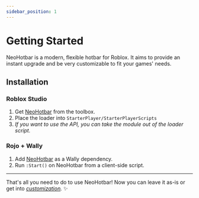 ```yaml
---
sidebar_position: 1
---
```


# Getting Started

NeoHotbar is a modern, flexible hotbar for Roblox. It aims to provide an instant upgrade and be very customizable to fit your games' needs.

## Installation

### Roblox Studio

1. Get [NeoHotbar](https://create.roblox.com/marketplace/asset/15617827028) from the toolbox.
2. Place the loader into `StarterPlayer/StarterPlayerScripts`
3. *If you want to use the API, you can take the module out of the loader script.*

### Rojo + Wally

1. Add [NeoHotbar](https://wally.run) as a Wally dependency.
2. Run `:Start()` on NeoHotbar from a client-side script.

---

That's all you need to do to use NeoHotbar! Now you can leave it as-is or get into *[customization](/docs/customization).* ✨